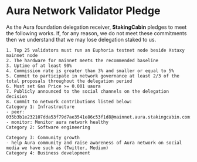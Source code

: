 # Aura Network Validator Pledge

As the Aura foundation delegation receiver, **StakingCabin** pledges to meet the following works. If, for any reason, we do not meet these commitments then we understand that we may lose delegation staked to us.

    1. Top 25 validators must run an Euphoria testnet node beside Xstaxy mainnet node
    2. The hardware for mainnet meets the recommended baseline    
    3. Uptime of at least 90%
    4. Commission rate is greater than 3% and smaller or equal to 5%
    5. Commit to participate in network governance at least 2/3 of the total proposals throughout the delegation period
    6. Must set Gas Price >= 0.001 uaura
    7. Publicly announced to the social channels on the delegation decision
    8. Commit to network contributions listed below: 
    Category 1: Infrastructure
    - peer: 035b3b1e232107dda53f79d7ae3541e86c53f1d8@mainnet.aura.stakingcabin.com:26656
    - monitor: Monitor aura network healthy
    Category 2: Software engineering

    Category 3: Community growth
	- help Aura community and raise awareness of Aura network on social media we have such as (Twitter, Medium)
    Category 4: Business development
    
